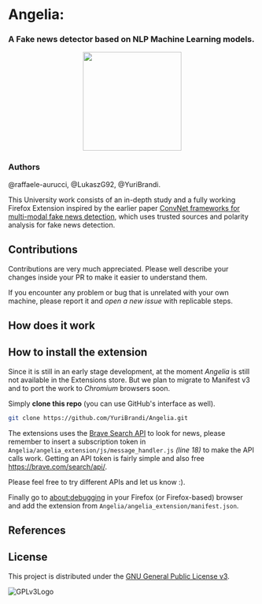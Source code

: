 # Angelia: 

### A Fake news detector based on NLP Machine Learning models.

<p align='center'> 
    <img src=https://github.com/musimathicslab/JAMintheMLoop/assets/52039988/7bf38b1c-293b-4662-a5aa-34a35c9f7703 width=200>
</p>

### Authors
@raffaele-aurucci, @LukaszG92, @YuriBrandi.

This University work consists of an in-depth study and a fully working Firefox Extension inspired by the earlier paper [ConvNet frameworks for multi-modal fake news detection](https://link.springer.com/article/10.1007/s10489-021-02345-y), which uses trusted sources and polarity analysis for fake news detection.

## Contributions

Contributions are very much appreciated. Please well describe your changes inside your PR to make it easier to understand them.

If you encounter any problem or bug that is unrelated with your own machine, please report it and *open a new issue* with replicable steps. 

## How does it work

## How to install the extension

Since it is still in an early stage development, at the moment *Angelia* is still not available in the Extensions store. But we plan to migrate to Manifest v3 and to port the work to *Chromium* browsers soon.

Simply **clone this repo** (you can use GitHub's interface as well).
 ```bash 
git clone https://github.com/YuriBrandi/Angelia.git
```

The extensions uses the [Brave Search API](https://brave.com/search/api/) to look for news,
please remember to insert a subscription token in ```Angelia/angelia_extension/js/message_handler.js``` *(line 18)* to make the API calls work.
Getting an API token is fairly simple and also free https://brave.com/search/api/.

Please feel free to try different APIs and let us know :).

Finally go to [about:debugging](about:debugging) in your Firefox (or Firefox-based) browser and add the extension from ```Angelia/angelia_extension/manifest.json```.

## References

## License

This project is distributed under the [GNU General Public License v3](LICENSE).

![GPLv3Logo](https://www.gnu.org/graphics/gplv3-127x51.png)
